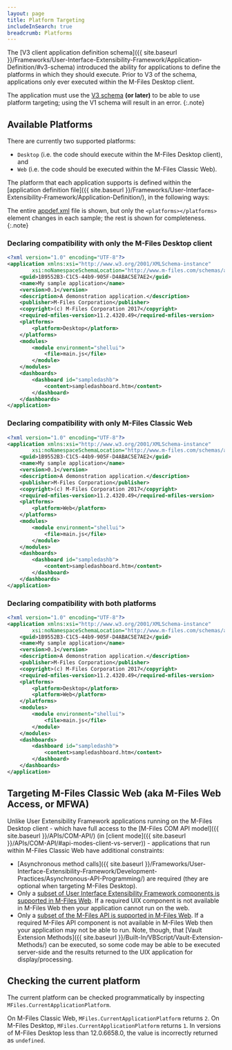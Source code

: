 ```yaml
---
layout: page
title: Platform Targeting
includeInSearch: true
breadcrumb: Platforms
---
```


The [V3 client application definition schema]({{ site.baseurl }}/Frameworks/User-Interface-Extensibility-Framework/Application-Definition/#v3-schema) introduced the ability for applications to define the platforms in which they should execute.  Prior to V3 of the schema, applications only ever executed within the M-Files Desktop client.

The application must use the <a href="{{ site.baseurl }}/Frameworks/User-Interface-Extensibility-Framework/Application-Definition/#v3-schema">V3 schema</a> **(or later)** to be able to use platform targeting; using the V1 schema will result in an error.
{:.note}

## Available Platforms

There are currently two supported platforms:
* `Desktop` (i.e. the code should execute within the M-Files Desktop client), and
* `Web` (i.e. the code should be executed within the M-Files Classic Web).

The platform that each application supports is defined within the [application definition file]({{ site.baseurl }}/Frameworks/User-Interface-Extensibility-Framework/Application-Definition/), in the following ways:

The entire <a href="{{ site.baseurl }}/Frameworks/User-Interface-Extensibility-Framework/Application-Definition/">appdef.xml</a> file is shown, but only the `<platforms></platforms>` element changes in each sample; the rest is shown for completeness.
{:.note}

### Declaring compatibility with only the M-Files Desktop client

```xml
<?xml version="1.0" encoding="UTF-8"?>
<application xmlns:xsi="http://www.w3.org/2001/XMLSchema-instance"
		xsi:noNamespaceSchemaLocation="http://www.m-files.com/schemas/appdef-client-v3.xsd">
	<guid>1B9552B3-C1C5-44b9-905F-D4ABAC5E7AE2</guid>	
	<name>My sample application</name>
	<version>0.1</version>
	<description>A demonstration application.</description>
	<publisher>M-Files Corporation</publisher>
	<copyright>(c) M-Files Corporation 2017</copyright>
	<required-mfiles-version>11.2.4320.49</required-mfiles-version>
	<platforms>
		<platform>Desktop</platform>
	</platforms>
	<modules>
		<module environment="shellui">
			<file>main.js</file>
		</module>
	</modules>
	<dashboards>
		<dashboard id="sampledashb">
			<content>sampledashboard.htm</content>
		</dashboard>
	</dashboards>
</application>
```

### Declaring compatibility with only M-Files Classic Web

```xml
<?xml version="1.0" encoding="UTF-8"?>
<application xmlns:xsi="http://www.w3.org/2001/XMLSchema-instance"
		xsi:noNamespaceSchemaLocation="http://www.m-files.com/schemas/appdef-client-v3.xsd">
	<guid>1B9552B3-C1C5-44b9-905F-D4ABAC5E7AE2</guid>	
	<name>My sample application</name>
	<version>0.1</version>
	<description>A demonstration application.</description>
	<publisher>M-Files Corporation</publisher>
	<copyright>(c) M-Files Corporation 2017</copyright>
	<required-mfiles-version>11.2.4320.49</required-mfiles-version>
	<platforms>
		<platform>Web</platform>
	</platforms>
	<modules>
		<module environment="shellui">
			<file>main.js</file>
		</module>
	</modules>
	<dashboards>
		<dashboard id="sampledashb">
			<content>sampledashboard.htm</content>
		</dashboard>
	</dashboards>
</application>
```

### Declaring compatibility with both platforms

```xml
<?xml version="1.0" encoding="UTF-8"?>
<application xmlns:xsi="http://www.w3.org/2001/XMLSchema-instance"
		xsi:noNamespaceSchemaLocation="http://www.m-files.com/schemas/appdef-client-v3.xsd">
	<guid>1B9552B3-C1C5-44b9-905F-D4ABAC5E7AE2</guid>	
	<name>My sample application</name>
	<version>0.1</version>
	<description>A demonstration application.</description>
	<publisher>M-Files Corporation</publisher>
	<copyright>(c) M-Files Corporation 2017</copyright>
	<required-mfiles-version>11.2.4320.49</required-mfiles-version>
	<platforms>
		<platform>Desktop</platform>
		<platform>Web</platform>
	</platforms>
	<modules>
		<module environment="shellui">
			<file>main.js</file>
		</module>
	</modules>
	<dashboards>
		<dashboard id="sampledashb">
			<content>sampledashboard.htm</content>
		</dashboard>
	</dashboards>
</application>
```

## Targeting M-Files Classic Web (aka M-Files Web Access, or MFWA)

Unlike User Extensibility Framework applications running on the M-Files Desktop client - which have full access to the [M-Files COM API model]({{ site.baseurl }}/APIs/COM-API/) (in [client mode]({{ site.baseurl }}/APIs/COM-API/#api-modes-client-vs-server)) - applications that run within M-Files Classic Web have additional constraints:

* [Asynchronous method calls]({{ site.baseurl }}/Frameworks/User-Interface-Extensibility-Framework/Development-Practices/Asynchronous-API-Programming/) are required (they are optional when targeting M-Files Desktop).
* Only a [subset of User Interface Extensibility Framework components is supported in M-Files Web](https://www.m-files.com/UI_Extensibility_Framework/index.html#UIExtSupportInMFilesWeb.html).  If a required UIX component is not available in M-Files Web then your application cannot run on the web.
* Only a [subset of the M-Files API is supported in M-Files Web](https://www.m-files.com/UI_Extensibility_Framework/index.html#ApiSupportInMFilesWeb.html).  If a required M-Files API component is not available in M-Files Web then your application may not be able to run.  Note, though, that [Vault Extension Methods]({{ site.baseurl }}/Built-In/VBScript/Vault-Extension-Methods/) can be executed, so some code may be able to be executed server-side and the results returned to the UIX application for display/processing.

## Checking the current platform

The current platform can be checked programmatically by inspecting `MFiles.CurrentApplicationPlatform`.

On M-Files Classic Web, `MFiles.CurrentApplicationPlatform` returns `2`.  On M-Files Desktop, `MFiles.CurrentApplicationPlatform` returns `1`.  In versions of M-Files Desktop less than 12.0.6658.0, the value is incorrectly returned as `undefined`.